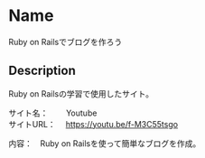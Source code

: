 Name
====
Ruby on Railsでブログを作ろう


## Description
Ruby on Railsの学習で使用したサイト。<br>

サイト名：　 　Youtube</br>
サイトURL： 　https://youtu.be/f-M3C55tsgo</br>

内容：　Ruby on Railsを使って簡単なブログを作成。

